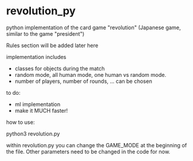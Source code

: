 # revolution_py
python implementation of the card game "revolution"
(Japanese game, similar to the game "president")

Rules section will be added later here

implementation includes
- classes for objects during the match
- random mode, all human mode, one human vs random mode.
- number of players, number of rounds, ... can be chosen


to do:
- ml implementation
- make it MUCH faster!

how to use:

python3 revolution.py

within revolution.py you can change the GAME_MODE at the beginning of the file.
Other parameters need to be changed in the code for now.
